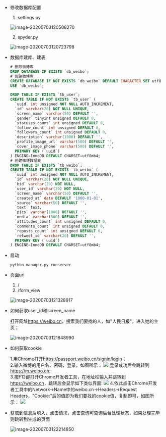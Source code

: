 - 修改数据库配置

  1. settings.py

  ![image-20200703120508270](C:\Users\51181\AppData\Roaming\Typora\typora-user-images\image-20200703120508270.png)

  2. spyder.py

  ![image-20200703120723798](C:\Users\51181\AppData\Roaming\Typora\typora-user-images\image-20200703120723798.png)

- 数据库建库、建表

  ```sql
  # 删除微博库
  DROP DATABASE IF EXISTS `db_weibo`;
  # 创建微博库
  CREATE DATABASE IF NOT EXISTS `db_weibo` DEFAULT CHARACTER SET utf8mb4 COLLATE utf8mb4_unicode_ci;
  USE `db_weibo`;
  
  DROP TABLE IF EXISTS `tb_user`;
  CREATE TABLE IF NOT EXISTS `tb_user` (
    `uuid` int unsigned NOT NULL AUTO_INCREMENT,
    `id` varchar(20) NOT NULL UNIQUE,
    `screen_name` varchar(50) DEFAULT '',
    `gender` tinyint unsigned DEFAULT 0,
    `statuses_count` int unsigned DEFAULT 0,
    `follow_count` int unsigned DEFAULT 0,
    `followers_count` int unsigned DEFAULT 0,
    `description` varchar(1000) DEFAULT '',
    `profile_image_url` varchar(500) DEFAULT '',
    `cover_image_phone` varchar(500) DEFAULT '',
    PRIMARY KEY (`uuid`)
  ) ENGINE=InnoDB DEFAULT CHARSET=utf8mb4;
  # 创建微博数据表
  DROP TABLE IF EXISTS `tb_weibo`;
  CREATE TABLE IF NOT EXISTS `tb_weibo` (
    `uuid` int unsigned NOT NULL AUTO_INCREMENT,
    `id` varchar(20) NOT NULL UNIQUE,
    `bid` varchar(20) NOT NULL,
  	`user_id` varchar(20) NOT NULL,
  	`screen_name` varchar(50) DEFAULT '',
    `created_at` date DEFAULT '1000-01-01',
    `source` varchar(50) DEFAULT '',
    `text` text,
    `pics` varchar(1000) DEFAULT '',
    `media` varchar(500) DEFAULT '',
    `attitudes_count` int unsigned DEFAULT 0,
    `comments_count` int unsigned DEFAULT 0,
    `reposts_count` int unsigned DEFAULT 0,
    `retweet_id` varchar(20) DEFAULT '',
    PRIMARY KEY (`uuid`)
  ) ENGINE=InnoDB DEFAULT CHARSET=utf8mb4;
  ```

- 启动

  ```
  python manager.py runserver
  ```

- 页面url 

  1. /
  2. /form_view

  ![image-20200703121328917](C:\Users\51181\AppData\Roaming\Typora\typora-user-images\image-20200703121328917.png)

- 如何获取user_id和screen_name

  打开网址<https://weibo.cn>，搜索我们要找的人，如"人民日报"，进入她的主页；

  ![image-20200703121848990](C:\Users\51181\AppData\Roaming\Typora\typora-user-images\image-20200703121848990.png)

- 如何获取cookie

  1.用Chrome打开<https://passport.weibo.cn/signin/login>；<br>
  2.输入微博的用户名、密码，登录，如图所示：
  ![](https://picture.cognize.me/cognize/github/weibospider/cookie1.png)
  登录成功后会跳转到<https://m.weibo.cn>;<br>
  3.按F12键打开Chrome开发者工具，在地址栏输入并跳转到<https://weibo.cn>，跳转后会显示如下类似界面:
  ![](https://picture.cognize.me/cognize/github/weibospider/cookie2.png)
  4.依此点击Chrome开发者工具中的Network->Name中的weibo.cn->Headers->Request Headers，"Cookie:"后的值即为我们要找的cookie值，复制即可，如图所示：
  ![](https://picture.cognize.me/cognize/github/weibospider/cookie3.png)

- 获取到信息后填入，点击请求，点击查询可查询后台处理状态，如果处理完毕则跳转到生成的页面

  ![image-20200703122214850](C:\Users\51181\AppData\Roaming\Typora\typora-user-images\image-20200703122214850.png)

  

  